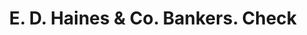 ---
doi: 10.7916/D8TQ7CQB
date_other: '1869'
date_other_textual: '1869'
form: printed ephemera
genre:
- Checks (bank checks)
name:
- E. D. Haines & Co. Bankers
object_in_context_url: https://biggert.cul.columbia.edu/items/view/ave_biggert_01521
subject_hierarchical_geographic:
- West Chester, Pennsylvania, United States
subject_name:
- E. D. Haines & Co. Bankers
title: E. D. Haines & Co. Bankers. Check
sort_title: E. D. Haines & Co. Bankers. Check
call_number: ave_biggert_01521
coordinates:
- 39.95861111111111,-75.60499999999999
pid: ave_biggert_01521
identifiers: ave_biggert_01521
thumbnail: https://derivativo-1.library.columbia.edu/iiif/2/ldpd:344024/full/!256,256/0/native.jpg
permalink: "/items/ave_biggert_01521/"
layout: iiif-image-page
---